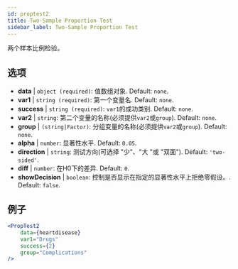 ```yaml
---
id: proptest2
title: Two-Sample Proportion Test
sidebar_label: Two-Sample Proportion Test
---
```


两个样本比例检验。

## 选项

* __data__ | `object (required)`: 值数组对象. Default: `none`.
* __var1__ | `string (required)`: 第一个变量名. Default: `none`.
* __success__ | `string (required)`: `var1`的成功类别. Default: `none`.
* __var2__ | `string`: 第二个变量的名称(必须提供`var2`或`group`). Default: `none`.
* __group__ | `(string|Factor)`: 分组变量的名称(必须提供`var2`或`group`). Default: `none`.
* __alpha__ | `number`: 显著性水平. Default: `0.05`.
* __direction__ | `string`: 测试方向(可选择 "少"、"大 "或 "双面"). Default: `'two-sided'`.
* __diff__ | `number`: 在H0下的差异. Default: `0`.
* __showDecision__ | `boolean`: 控制是否显示在指定的显著性水平上拒绝零假设。. Default: `false`.


## 例子

```jsx live
<PropTest2
    data={heartdisease} 
    var1="Drugs"
    success={2}
    group="Complications"
/>
```
